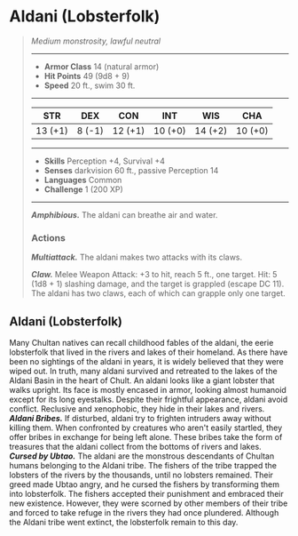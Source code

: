 # Aldani (Lobsterfolk)
>*Medium monstrosity, lawful neutral*
>___
>- **Armor Class** 14 (natural armor)
>- **Hit Points** 49 (9d8 + 9)
>- **Speed** 20 ft., swim 30 ft.
>___
>|STR|DEX|CON|INT|WIS|CHA|
>|:---:|:---:|:---:|:---:|:---:|:---:|
>|13 (+1)|8 (-1)|12 (+1)|10 (+0)|14 (+2)|10 (+0)|
>___
>- **Skills** Perception +4, Survival +4
>- **Senses** darkvision 60 ft., passive Perception 14
>- **Languages** Common
>- **Challenge** 1 (200 XP)
>___
>***Amphibious.*** The aldani can breathe air and water.  
>
>### Actions
>***Multiattack.*** The aldani makes two attacks with its claws.  
>
>***Claw.*** Melee Weapon Attack: +3 to hit, reach 5 ft., one target. Hit: 5 (1d8 + 1) slashing damage, and the target is grappled (escape DC 11). The aldani has two claws, each of which can grapple only one target.
## Aldani (Lobsterfolk)
Many Chultan natives can recall childhood fables of the aldani, the eerie lobsterfolk that lived in the rivers and lakes of their homeland. As there have been no sightings of the aldani in years, it is widely believed that they were wiped out. In truth, many aldani survived and retreated to the lakes of the Aldani Basin in the heart of Chult.
An aldani looks like a giant lobster that walks upright. Its face is mostly encased in armor, looking almost humanoid except for its long eyestalks. Despite their frightful appearance, aldani avoid conflict. Reclusive and xenophobic, they hide in their lakes and rivers.
***Aldani Bribes.*** If disturbed, aldani try to frighten intruders away without killing them. When confronted by creatures who aren't easily startled, they offer bribes in exchange for being left alone. These bribes take the form of treasures that the aldani collect from the bottoms of rivers and lakes.
***Cursed by Ubtao.***  The aldani are the monstrous descendants of Chultan humans belonging to the Aldani tribe. The fishers of the tribe trapped the lobsters of the rivers by the thousands, until no lobsters remained. Their greed made Ubtao angry, and he cursed the fishers by transforming them into lobsterfolk. The fishers accepted their punishment and embraced their new existence. However, they were scorned by other members of their tribe and forced to take refuge in the rivers they had once plundered. Although the Aldani tribe went extinct, the lobsterfolk remain to this day.